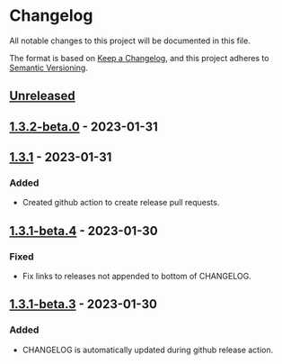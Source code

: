 # Changelog

All notable changes to this project will be documented in this file.

The format is based on [Keep a Changelog](https://keepachangelog.com/en/1.0.0/),
and this project adheres to [Semantic Versioning](https://semver.org/spec/v2.0.0.html).

## [Unreleased]

## [1.3.2-beta.0] - 2023-01-31

## [1.3.1] - 2023-01-31
### Added
- Created github action to create release pull requests.

## [1.3.1-beta.4] - 2023-01-30
### Fixed
- Fix links to releases not appended to bottom of CHANGELOG.

## [1.3.1-beta.3] - 2023-01-30
### Added
- CHANGELOG is automatically updated during github release action.

[Unreleased]: https://github.com/beakerandjake/advent-of-code-runner/compare/v1.3.2-beta.0...HEAD
[1.3.2-beta.0]: https://github.com/beakerandjake/advent-of-code-runner/compare/v1.3.1...v1.3.2-beta.0
[1.3.1]: https://github.com/beakerandjake/advent-of-code-runner/compare/v1.3.1-beta.4...v1.3.1
[1.3.1-beta.4]: https://github.com/beakerandjake/advent-of-code-runner/compare/v1.3.1-beta.3...v1.3.1-beta.4
[1.3.1-beta.3]: https://github.com/beakerandjake/advent-of-code-runner/releases/tag/v1.3.1-beta.3

